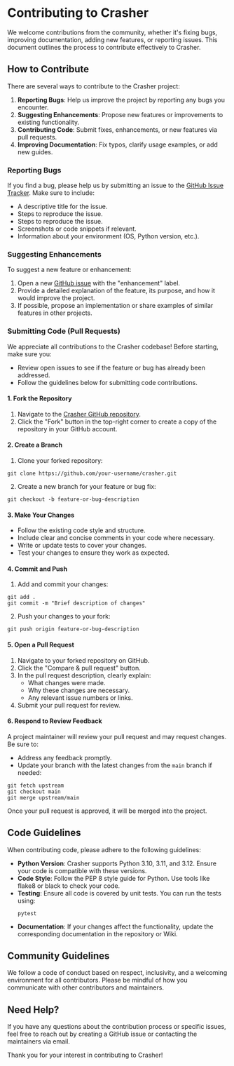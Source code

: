 # Contributing to Crasher

We welcome contributions from the community, whether it's fixing bugs, improving documentation, adding new features, or reporting issues. This document outlines the process to contribute effectively to Crasher.

## How to Contribute

There are several ways to contribute to the Crasher project:
1. **Reporting Bugs**: Help us improve the project by reporting any bugs you encounter.
2. **Suggesting Enhancements**: Propose new features or improvements to existing functionality.
3. **Contributing Code**: Submit fixes, enhancements, or new features via pull requests.
4. **Improving Documentation**: Fix typos, clarify usage examples, or add new guides.

### Reporting Bugs

If you find a bug, please help us by submitting an issue to the [GitHub Issue Tracker](https://github.com/witch-software/crasher/issues). Make sure to include:
- A descriptive title for the issue.
- Steps to reproduce the issue.
- Steps to reproduce the issue.
- Screenshots or code snippets if relevant.
- Information about your environment (OS, Python version, etc.).

### Suggesting Enhancements

To suggest a new feature or enhancement:
1. Open a new [GitHub issue](https://github.com/witch-software/crasher/issues/new) with the "enhancement" label.
2. Provide a detailed explanation of the feature, its purpose, and how it would improve the project.
3. If possible, propose an implementation or share examples of similar features in other projects.

### Submitting Code (Pull Requests)

We appreciate all contributions to the Crasher codebase! Before starting, make sure you:
- Review open issues to see if the feature or bug has already been addressed.
- Follow the guidelines below for submitting code contributions.

#### 1. Fork the Repository
1. Navigate to the [Crasher GitHub repository](https://github.com/witch-software/crasher).
2. Click the "Fork" button in the top-right corner to create a copy of the repository in your GitHub account.

#### 2. Create a Branch
1. Clone your forked repository:
```
git clone https://github.com/your-username/crasher.git 
```
2. Create a new branch for your feature or bug fix:
```
git checkout -b feature-or-bug-description
```

#### 3. Make Your Changes
- Follow the existing code style and structure.
- Include clear and concise comments in your code where necessary.
- Write or update tests to cover your changes.
- Test your changes to ensure they work as expected.

#### 4. Commit and Push
1. Add and commit your changes:
```
git add .
git commit -m "Brief description of changes"
```
2. Push your changes to your fork:
```
git push origin feature-or-bug-description
```

#### 5. Open a Pull Request
1. Navigate to your forked repository on GitHub.
2. Click the "Compare & pull request" button.
3. In the pull request description, clearly explain:
    - What changes were made.
    - Why these changes are necessary.
    - Any relevant issue numbers or links.
4. Submit your pull request for review.

#### 6. Respond to Review Feedback
A project maintainer will review your pull request and may request changes. Be sure to:
- Address any feedback promptly.
- Update your branch with the latest changes from the `main` branch if needed:
```
git fetch upstream
git checkout main
git merge upstream/main
```
Once your pull request is approved, it will be merged into the project.

## Code Guidelines
When contributing code, please adhere to the following guidelines:

- **Python Version**: Crasher supports Python 3.10, 3.11, and 3.12. Ensure your code is compatible with these versions.
- **Code Style**: Follow the PEP 8 style guide for Python. Use tools like flake8 or black to check your code.
- **Testing**: Ensure all code is covered by unit tests. You can run the tests using:
    ```
    pytest
    ```
- **Documentation**: If your changes affect the functionality, update the corresponding documentation in the repository or Wiki.

## Community Guidelines
We follow a code of conduct based on respect, inclusivity, and a welcoming environment for all contributors. Please be mindful of how you communicate with other contributors and maintainers.

## Need Help?
If you have any questions about the contribution process or specific issues, feel free to reach out by creating a GitHub issue or contacting the maintainers via email.

Thank you for your interest in contributing to Crasher!
